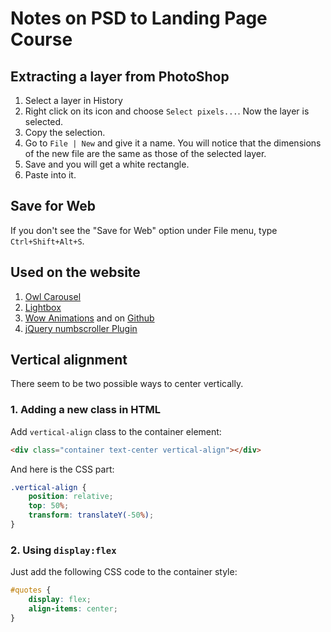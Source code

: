 # Notes on PSD to Landing Page Course

## Extracting a layer from PhotoShop

1. Select a layer in History
1. Right click on its icon and choose `Select pixels...`. Now the layer is selected.
1. Copy the selection.
1. Go to `File | New` and give it a name. You will notice that the dimensions of the new file are the same as those of the selected layer.
1. Save and you will get a white rectangle.
1. Paste into it.

## Save for Web

If you don't see the "Save for Web" option under File menu, type `Ctrl+Shift+Alt+S`.

## Used on the website

1. [Owl Carousel](https://github.com/OwlFonk/OwlCarousel)
1. [Lightbox](http://lokeshdhakar.com/projects/lightbox2/)
1. [Wow Animations](http://mynameismatthieu.com/WOW/)
   and on [Github](https://github.com/matthieua/WOW)
1. [jQuery numbscroller Plugin](http://www.jqueryscript.net/demo/jQuery-Plugin-For-Counting-Up-Numbers-While-Scrolling-numscroller/)

## Vertical alignment

There seem to be two possible ways to center vertically.

### 1. Adding a new class in HTML

Add `vertical-align` class to the container element:

```html
<div class="container text-center vertical-align"></div>
```

And here is the CSS part:

```css
.vertical-align {
    position: relative;
    top: 50%;
    transform: translateY(-50%);
}
```

### 2. Using `display:flex`

Just add the following CSS code to the container style:

```css
#quotes {
    display: flex;
    align-items: center;
}
```